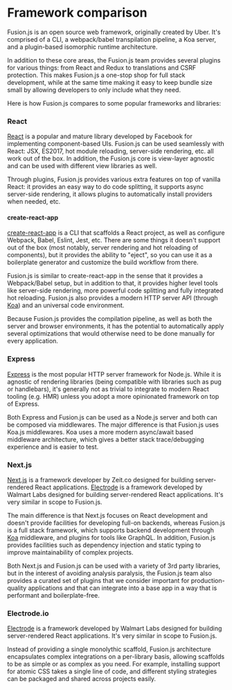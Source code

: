 # Framework comparison

Fusion.js is an open source web framework, originally created by Uber. It's comprised of a CLI, a webpack/babel transpilation pipeline, a Koa server, and a plugin-based isomorphic runtime architecture.

In addition to these core areas, the Fusion.js team provides several plugins for various things: from React and Redux to translations and CSRF protection. This makes Fusion.js a one-stop shop for full stack development, while at the same time making it easy to keep bundle size small by allowing developers to only include what they need.

Here is how Fusion.js compares to some popular frameworks and libraries:

### React

[React](https://reactjs.org/) is a popular and mature library developed by Facebook for implementing component-based UIs. Fusion.js can be used seamlessly with React: JSX, ES2017, hot module reloading, server-side rendering, etc. all work out of the box. In addition, the Fusion.js core is view-layer agnostic and can be used with different view libraries as well.

Through plugins, Fusion.js provides various extra features on top of vanilla React: it provides an easy way to do code splitting, it supports async server-side rendering, it allows plugins to automatically install providers when needed, etc.

#### create-react-app

[create-react-app](https://github.com/facebookincubator/create-react-app) is a CLI that scaffolds a React project, as well as configure Webpack, Babel, Eslint, Jest, etc. There are some things it doesn't support out of the box (most notably, server rendering and hot reloading of components), but it provides the ability to "eject", so you can use it as a boilerplate generator and customize the build workflow from there.

Fusion.js is similar to create-react-app in the sense that it provides a Webpack/Babel setup, but in addition to that, it provides higher level tools like server-side rendering, more powerful code splitting and fully integrated hot reloading. Fusion.js also provides a modern HTTP server API (through [Koa](http://koajs.com/)) and an universal code environment.

Because Fusion.js provides the compilation pipeline, as well as both the server and browser environments, it has the potential to automatically apply several optimizations that would otherwise need to be done manually for every application.

### Express

[Express](https://expressjs.com/) is the most popular HTTP server framework for Node.js. While it is agnostic of rendering libraries (being compatible with libraries such as pug or handlebars), it's generally not as trivial to integrate to modern React tooling (e.g. HMR) unless you adopt a more opinionated framework on top of Express.

Both Express and Fusion.js can be used as a Node.js server and both can be composed via middlewares. The major difference is that Fusion.js uses Koa.js middlewares. Koa uses a more modern async/await based middleware architecture, which gives a better stack trace/debugging experience and is easier to test.

### Next.js

[Next.js](https://github.com/zeit/next.js/) is a framework developer by Zeit.co designed for building server-rendered React applications. [Electrode](http://www.electrode.io/) is a framework developed by Walmart Labs designed for building server-rendered React applications. It's very similar in scope to Fusion.js.

The main difference is that Next.js focuses on React development and doesn't provide facilities for developing full-on backends, whereas Fusion.js is a full stack framework, which supports backend development through [Koa](http://koajs.com/) middleware, and plugins for tools like GraphQL. In addition, Fusion.js provides facilities such as dependency injection and static typing to improve maintainability of complex projects.

Both Next.js and Fusion.js can be used with a variety of 3rd party libraries, but in the interest of avoiding analysis paralysis, the Fusion.js team also provides a curated set of plugins that we consider important for production-quality applications and that can integrate into a base app in a way that is performant and boilerplate-free.

### Electrode.io

[Electrode](http://www.electrode.io/) is a framework developed by Walmart Labs designed for building server-rendered React applications. It's very similar in scope to Fusion.js.

Instead of providing a single monolythic scaffold, Fusion.js architecture encapsulates complex integrations on a per-library basis, allowing scaffolds to be as simple or as complex as you need. For example, installing support for atomic CSS takes a single line of code, and different styling strategies can be packaged and shared across projects easily.
